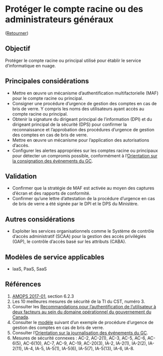 # Protéger le compte racine ou des administrateurs généraux

([Retourner](../README.md))

## Objectif

Protéger le compte racine ou principal utilisé pour établir le service d’informatique en nuage.

## Principales considérations

* Mettre en œuvre un mécanisme d’authentification multifactorielle (MAF) pour le compte racine ou principal.
* Consigner une procédure d’urgence de gestion des comptes en cas de bris de verre. Y compris les noms des utilisateurs ayant accès au compte racine ou principal.
* Obtenir la signature du dirigeant principal de l’information (DPI) et du dirigeant principal de la sécurité (DPS) pour confirmer la reconnaissance et l’approbation des procédures d’urgence de gestion des comptes en cas de bris de verre.
* Mettre en œuvre un mécanisme pour l’application des autorisations d’accès.
* Configurer les alertes appropriées sur les comptes racine ou principaux pour détecter un compromis possible, conformément à l’[Orientation sur la consignation des événements du GC](https://www.gcpedia.gc.ca/gcwiki/images/e/e3/GC_Event_Logging_Strategy.pdf).

## Validation

* Confirmer que la stratégie de MAF est activée au moyen des captures d’écran et des rapports de conformité.
* Confirmer qu’une lettre d’attestation de la procédure d’urgence en cas de bris de verre a été signée par le DPI et le DPS du Ministère.

## Autres considérations

* Exploiter les services organisationnels comme le Système de contrôle d’accès administratif (SCAA) pour la gestion des accès privilégiés (GAP), le contrôle d’accès basé sur les attributs (CABA).

## Modèles de service applicables

* IaaS, PaaS, SaaS

## Références

1. [AMOPS 2017-01](https://www.canada.ca/fr/gouvernement/systeme/gouvernement-numerique/innovations-gouvernementales-numeriques/services-informatique-nuage/orientation-utilisation-securisee-services-commerciaux-informatique-nuage-amops.html), section 6.2.3
2. Les 10 meilleures mesures de sécurité de la TI du CST, numéro 3.
3. Consulter les [Recommandations pour l’authentification de l’utilisateur à deux facteurs au sein du domaine opérationnel du gouvernement du Canada](https://intranet.canada.ca/wg-tg/rtua-rafu-eng.asp).
4. Consulter le [modèle](https://gcconnex.gc.ca/file/view/55010566/break-glass-emergency-account-procedure-departments-can-use-to-develop-their-emergency-access-management-controls-for-cloud?language=en) suivant d’un exemple de procédure d’urgence de gestion des comptes en cas de bris de verre.
5. Consulter l’[Orientation sur la journalisation des événements du GC](https://www.gcpedia.gc.ca/gcwiki/images/e/e3/GC_Event_Logging_Strategy.pdf).
6. Mesures de sécurité connexes : AC-2, AC-2(1), AC-3, AC-5, AC-6, AC-6(5), AC-6(10), AC-7, AC-9, AC-19, AC-20(3), IA-2, IA-2(1), IA-2(2), IA-2(11), IA-4, IA-5, IA-5(1), IA-5(6), IA-5(7), IA-5(13), IA-6, IA-8.
